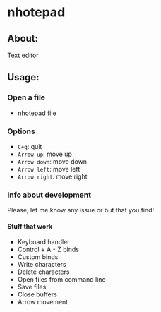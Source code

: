 # nhotepad

## About:

Text editor

## Usage:

### Open a file

- nhotepad file

### Options

- `C+q`: quit
- `Arrow up`: move up
- `Arrow down`: move down
- `Arrow left`: move left
- `Arrow right`: move right

### Info about development

Please, let me know any issue or but that you find!

#### Stuff that work

- Keyboard handler
- Control + A - Z binds
- Custom binds
- Write characters
- Delete characters
- Open files from command line
- Save files
- Close buffers
- Arrow movement
